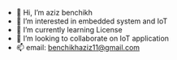- 👋 Hi, I’m aziz benchikh
- 👀 I’m interested in embedded system and IoT
- 🌱 I’m currently learning License
- 💞️ I’m looking to collaborate on IoT application
- 📫 email: benchikhaziz11@gmail.com 

<!---
azyzxbc/azyzxbc is a ✨ special ✨ repository because its `README.md` (this file) appears on your GitHub profile.
You can click the Preview link to take a look at your changes.
--->
